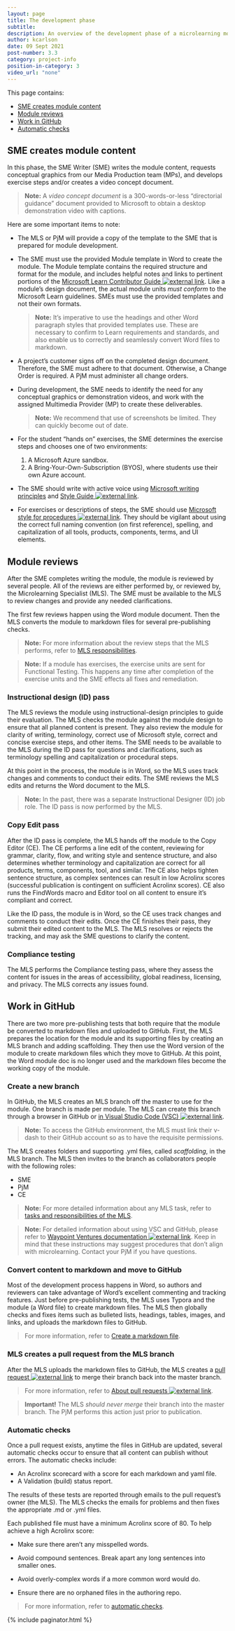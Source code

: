 ```yaml
---
layout: page
title: The development phase
subtitle:
description: An overview of the development phase of a microlearning module-creation project
author: kcarlson
date: 09 Sept 2021
post-number: 3.3
category: project-info
position-in-category: 3
video_url: "none"
---
```

This page contains:

- <a href="#creation">SME creates module content</a>
- <a href="#reviews">Module reviews</a>
- <a href="#github">Work in GitHub</a>
- <a href="#autochecks">Automatic checks</a>

## SME creates module content<a name="creation"></a>

In this phase, the SME Writer (SME) writes the module content, requests conceptual graphics from our Media Production team (MPs), and develops exercise steps and/or creates a video concept document. 

>**Note:** A *video concept document* is a 300-words-or-less “directorial guidance” document provided to Microsoft to obtain a desktop demonstration video with captions. 

Here are some important items to note:

- The MLS or PjM will provide a copy of the template to the SME that is prepared for module development. 

- The SME must use the provided Module template in Word to create the module. The Module template contains the required structure and format for the module, and includes helpful notes and links to pertinent portions of the <a href="https://review.docs.microsoft.com/help/learn/?branch=main" target="_blank">Microsoft Learn Contributor Guide ![external link](../assets/images/extlink.png)</a>. Like a module’s design document, the actual module units *must conform* to the Microsoft Learn guidelines. SMEs must use the provided templates and not their own formats. 

    >**Note:** It’s imperative to use the headings and other Word paragraph styles that provided templates use. These are necessary to confirm to Learn requirements and standards, and also enable us to correctly and seamlessly convert Word files to markdown. 

- A project’s customer signs off on the completed design document. Therefore, the SME must adhere to that document. Otherwise, a Change Order is required. A PjM must administer all change orders.

- During development, the SME needs to identify the need for any conceptual graphics or demonstration videos, and work with the assigned Multimedia Provider (MP) to create these deliverables.

    >**Note:** We recommend that use of screenshots be limited. They can quickly become out of date.

- For the student “hands on” exercises, the SME determines the exercise steps and chooses one of two environments:

    1. A Microsoft Azure sandbox.
    1. A Bring-Your-Own-Subscription (BYOS), where students use their own Azure account.

- The SME should write with active voice using <a href="https://review.docs.microsoft.com/help/contribute/writing-principles?branch=main" target="_blank">Microsoft writing principles</a> and <a href="https://styleguides.azurewebsites.net/StyleGuide/Read?id=2700">Style Guide ![external link](../assets/images/extlink.png)</a>.

- For exercises or descriptions of steps, the SME should use <a href="https://styleguides.azurewebsites.net/Styleguide/Read?id=2700&topicid=29016" target="_blank">Microsoft style for procedures ![external link](../assets/images/extlink.png)</a>. They should be vigilant about using the correct full naming convention (on first reference), spelling, and capitalization of all tools, products, components, terms, and UI elements.

## Module reviews<a name="reviews"></a>

After the SME completes writing the module, the module is reviewed by several people. All of the reviews are either performed by, or reviewed by, the Microlearning Specialist (MLS). The SME must be available to the MLS to review changes and provide any needed clarifications.

The first few reviews happen using the Word module document. Then the MLS converts the module to markdown files for several pre-publishing checks.

>**Note:** For more information about the review steps that the MLS performs, refer to [MLS responsibilities]({{site.baseurl}}/people/mls.html).

>**Note:** If a module has exercises, the exercise units are sent for Functional Testing. This happens any time after completion of the exercise units and the SME effects all fixes and remediation.

### Instructional design (ID) pass

The MLS reviews the module using instructional-design principles to guide their evaluation. The MLS checks the module against the module design to ensure that all planned content is present. They also review the module for clarity of writing, terminology, correct use of Microsoft style, correct and concise exercise steps, and other items. The SME needs to be available to the MLS during the ID pass for questions and clarifications, such as terminology spelling and capitalization or procedural steps.

At this point in the process, the module is in Word, so the MLS uses track changes and comments to conduct their edits. The SME reviews the MLS edits and returns the Word document to the MLS.

>**Note:** In the past, there was a separate Instructional Designer (ID) job role. The ID pass is now performed by the MLS. 

### Copy Edit pass

After the ID pass is complete, the MLS hands off the module to the Copy Editor (CE). The CE performs a line edit of the content, reviewing for grammar, clarity, flow, and writing style and sentence structure, and also determines whether terminology and capitalization are correct for all products, terms, components, tool, and similar. The CE also helps tighten sentence structure, as complex sentences can result in low Acrolinx scores (successful publication is contingent on sufficient Acrolinx scores). CE also runs the FindWords macro and Editor tool on all content to ensure it’s compliant and correct.

Like the ID pass, the module is in Word, so the CE uses track changes and comments to conduct their edits. Once the CE finishes their pass, they submit their edited content to the MLS. The MLS resolves or rejects the tracking, and may ask the SME questions to clarify the content.

### Compliance testing

The MLS performs the Compliance testing pass, where they assess the content for issues in the areas of accessibility, global readiness, licensing, and privacy. The MLS corrects any issues found.

## Work in GitHub<a name="github"></a>

There are two more pre-publishing tests that both require that the module be converted to markdown files and uploaded to GitHub. First, the MLS prepares the location for the module and its supporting files by creating an MLS branch and adding scaffolding. They then use the Word version of the module to create markdown files which they move to GitHub. At this point, the Word module doc is no longer used and the markdown files become the working copy of the module.

### Create a new branch

In GitHub, the MLS creates an MLS branch off the master to use for the module. One branch is made per module. The MLS can create this branch through a browser in GitHub or <a href="https://waypointventures.github.io/docs/branches/new-branch.html" target="_blank">in Visual Studio Code (VSC) ![external link](../assets/images/extlink.png)</a>.

>**Note:** To access the GitHub environment, the MLS must link their v-dash to their GitHub account so as to have the requisite permissions.

The MLS creates folders and supporting .yml files, called *scaffolding*, in the MLS branch. The MLS then invites to the branch as collaborators people with the following roles:

- SME
- PjM
- CE

>**Note:** For more detailed information about any MLS task, refer to [tasks and responsibilities of the MLS]({{site.baseurl}}/people/mls.html).

>**Note:** For detailed information about using VSC and GitHub, please refer to <a href="https://waypointventures.github.io/docs/add-content/syntax.html" target="_blank">Waypoint Ventures documentation ![external link](../assets/images/extlink.png)</a>. Keep in mind that these instructions may suggest procedures that don’t align with microlearning. Contact your PjM if you have questions.

### Convert content to markdown and move to GitHub

Most of the development process happens in Word, so authors and reviewers can take advantage of Word’s excellent commenting and tracking features. Just before pre-publishing tests, the MLS uses Typora and the module (a Word file) to create markdown files. The MLS then globally checks and fixes items such as bulleted lists, headings, tables, images, and links, and uploads the markdown files to GitHub. 

> For more information, refer to [Create a markdown file]({{site.baseurl}}/create-microlearning-modules/create-a-markdown-file.html).

### MLS creates a pull request from the MLS branch

After the MLS uploads the markdown files to GitHub, the MLS creates a <a href="https://waypointventures.github.io/docs/workflow/terminology.html#using-prs" target="_blank">pull request ![external link](../assets/images/extlink.png)</a> to merge their branch back into the master branch. 

> For more information, refer to <a href="https://docs.github.com/en/github/collaborating-with-pull-requests/proposing-changes-to-your-work-with-pull-requests/about-pull-requests" target="_blank">About pull requests ![external link](../assets/images/extlink.png)</a>.

> **Important!** The MLS *should never merge* their branch into the master branch. The PjM performs this action just prior to publication.

### Automatic checks<a name="autochecks"></a>

Once a pull request exists, anytime the files in GitHub are updated, several automatic checks occur to ensure that all content can publish without errors. The automatic checks include:

- An Acrolinx scorecard with a score for each markdown and yaml file.
- A Validation (build) status report.

The results of these tests are reported through emails to the pull request’s owner (the MLS). The MLS checks the emails for problems and then fixes the appropriate .md or .yml files.

Each published file must have a minimum Acrolinx score of 80. To help achieve a high Acrolinx score:

- Make sure there aren’t any misspelled words.

- Avoid compound sentences. Break apart any long sentences into smaller ones.

- Avoid overly-complex words if a more common word would do.

- Ensure there are no orphaned files in the authoring repo.

> For more information, refer to [automatic checks]({{site.baseurl}}/create-microlearning-modules/automatic-checks.html).

{% include paginator.html %}
